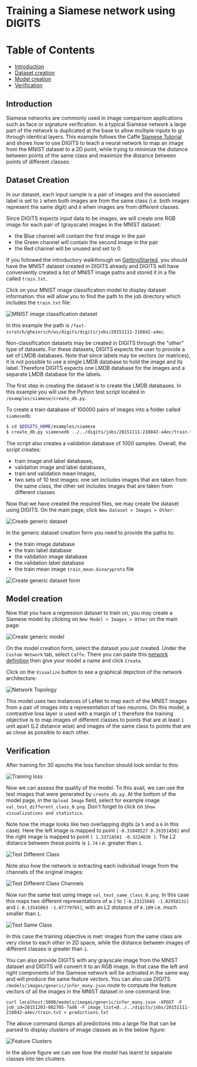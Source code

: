 # Training a Siamese network using DIGITS

Table of Contents
=================
* [Introduction](#introduction)
* [Dataset creation](#dataset-creation)
* [Model creation](#model-creation)
* [Verification](#verification)

## Introduction

Siamese networks are commonly used in image comparison applications such as face or signature verification. In a typical Siamese network a large part of the network is duplicated at the base to allow multiple inputs to go through identical layers.
This example follows the Caffe [Siamese Tutorial](http://caffe.berkeleyvision.org/gathered/examples/siamese.html) and shows
how to use DIGITS to teach a neural network to map an image from the MNIST dataset to a 2D point, while trying to minimize the distance between points of the same class and maximize the distance between points of different classes.

## Dataset Creation

In our dataset, each input sample is a pair of images and the associated label is set to `1` when both images are from the same class (i.e. both images represent the same digit) and `0` when images are from different classes.

Since DIGITS expects input data to be images, we will create one RGB image for each pair of (grayscale) images in the MNIST
dataset:
- the Blue channel will contain the first image in the pair
- the Green channel will contain the second image in the pair
- the Red channel will be unused and set to 0.

If you followed the introductory walkthrough on [GettingStarted](../../docs/GettingStarted.md), you should have the MNIST dataset created in DIGITS already and DIGITS will have conveniently created a list of MNIST image paths and stored it in a file called `train.txt`.

Click on your MNIST image classification model to display dataset information: this will allow you to find the path to the job directory which includes the `train.txt` file:

![MNIST image classification dataset](mnist-classification-dataset.png)

In this example the path is `/fast-scratch/gheinrich/ws/digits/digits/jobs/20151111-210842-a4ec`.

Non-classification datasets may be created in DIGITS through the "other" type of datasets. For these datasets, DIGITS expects the user to provide a set of LMDB databases.
Note that since labels may be vectors (or matrices), it is not possible to use a single LMDB database to hold the image and its label. Therefore DIGITS expects one LMDB database for the images and a separate LMDB database for the labels.

The first step in creating the dataset is to create the LMDB databases. In this example you will use the Python test script located in `/examples/siamese/create_db.py`.

To create a train database of 100000 pairs of images into a folder called `siamesedb`:
```sh
$ cd $DIGITS_HOME/examples/siamese
$ create_db.py siamesedb ../../digits/jobs/20151111-210842-a4ec/train.txt  -c 100000
```
The script also creates a validation database of 1000 samples. Overall, the script creates:
- train image and label databases,
- validation image and label databases,
- train and validation mean images,
- two sets of 10 test images: one set includes images that are taken from the same class, the other set includes images that are taken from different classes

Now that we have created the required files, we may create the dataset using DIGITS. On the main page, click `New Dataset > Images > Other`:

![Create generic dataset](create-generic-dataset.png)

In the generic dataset creation form you need to provide the paths to:
- the train image database
- the train label database
- the validation image database
- the validation label database
- the train mean image `train_mean.binaryproto` file

![Create generic dataset form](create-dataset-form.png)

## Model creation

Now that you have a regression dataset to train on, you may create a Siamese model by clicking on `New Model > Images > Other` on the main page:

![Create generic model](create-model.png)

On the model creation form, select the dataset you just created. Under the `Custom Network` tab, select `Caffe`. There you can paste this [network definition](mnist_siamese_train_test.prototxt) then give your model a name and click `Create`.

Click on the `Visualize` button to see a graphical depiction of the network architecture:

![Network Topology](network-topology.png)

This model uses two instances of LeNet to map each of the MNIST images from a pair of images into a representation of two neurons. On this model, a contrastive loss layer is used with a margin of `1` therefore the training objective is to map images of different classes to points that are at least `1` unit apart (L2 distance wise) and images of the same class
to points that are as close as possible to each other.

## Verification

After training for 30 epochs the loss function should look similar to this:

![Training loss](siamese-loss.png)

Now we can assess the quality of the model. To this avail, we can use the test images that were generated by `create_db.py`.
At the bottom of the model page, in the `Upload Image` field, select for example image `val_test_different_class_0.png`. Don't forget to click on `Show visualizations and statistics`.

Note how the image looks like two overlapping digits (a `5` and a `6` in this case). Here the left image is mapped to point `[-0.31048527 0.26351458]` and the right image is mapped to point `[ 1.33714581 -0.3224836 ]`. The L2 distance between these points is `1.74` i.e. greater than `1`.

![Test Different Class](different-class.png)

Note also how the network is extracting each individual image from the channels of the original images:

![Test Different Class Channels](different-class-channels.png)

Now run the same test using image `val_test_same_class_0.png`. In this case this maps two different representations of
a `2` to `[-0.23325665 -1.02958131]` and `[-0.13545063 -1.07779765]`, with an L2 distance of `0.109` i.e. much smaller than `1`.

![Test Same Class](same-class.png)

In this case the training objective is met: images from the same class are very close to each other in 2D space, while the distance between images of different classes is greater than `1`.

You can also provide DIGITS with any grayscale image from the MNIST dataset and DIGITS will convert it to an RGB image. In that case
the left and right components of the Siamese network will be activated in the same way and will produce the same feature vectors. You
can also use DIGITS `/models/images/generic/infer_many.json` route to compute the feature vectors of all the images in the MNIST
dataset in one command line:

```
curl localhost:5000/models/images/generic/infer_many.json -XPOST -F job_id=20151203-082705-7ad6 -F image_list=@../../digits/jobs/20151111-210842-a4ec/train.txt > predictions.txt
```

The above command dumps all predictions into a large file that can be parsed to display clusters of image classes as in the below figure:

![Feature Clusters](feature_clusters.png)

In the above figure we can see how the model has learnt to separate classes into ten clusters.
